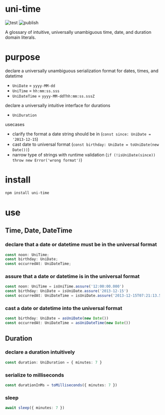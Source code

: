 # uni-time

![test](https://github.com/uladkasach/uni-time/workflows/test/badge.svg)
![publish](https://github.com/uladkasach/uni-time/workflows/publish/badge.svg)

A glossary of intuitive, universally unambiguous time, date, and duration domain literals.

# purpose

declare a universally unambiguous serialization format for dates, times, and datetime
- `UniDate` = `yyyy-MM-dd`
- `UniTime` = `hh:mm:ss.sss`
- `UniDateTime` = `yyyy-MM-ddThh:mm:ss.sssZ`

declare a universally intuitive interface for durations
- `UniDuration`

usecases
- clarify the format a date string should be in (`const since: UniDate = '2013-12-15`)
- cast date to universal format (`const birthday: UniDate = toUniDate(new Date())`)
- narrow type of strings with runtime validation (`if (!isUniDate(since)) throw new Error('wrong format')`)


# install

```sh
npm install uni-time
```

# use

## Time, Date, DateTime

### declare that a date or datetime must be in the universal format

```ts
const noon: UniTime;
const birthday: UniDate;
const occurredAt: UniDateTime;
```


### assure that a date or datetime is in the universal format

```ts
const noon: UniTime = isUniTime.assure('12:00:00.000')
const birthday: UniDate = isUniDate.assure('2013-12-15')
const occurredAt: UniDateTime = isUniDate.assure('2013-12-15T07:21:13.555Z')
```


### cast a date or datetime into the universal format

```ts
const birthday: UniDate = asUniDate(new Date())
const occurredAt: UniDateTime = asUniDateTime(new Date())
```


## Duration

### declare a duration intuitively
```ts
const duration: UniDuration = { minutes: 7 }
```

### serialize to milliseconds
```ts
const durationInMs = toMilliseconds({ minutes: 7 })
```

### sleep
```ts
await sleep({ minutes: 7 })
```
